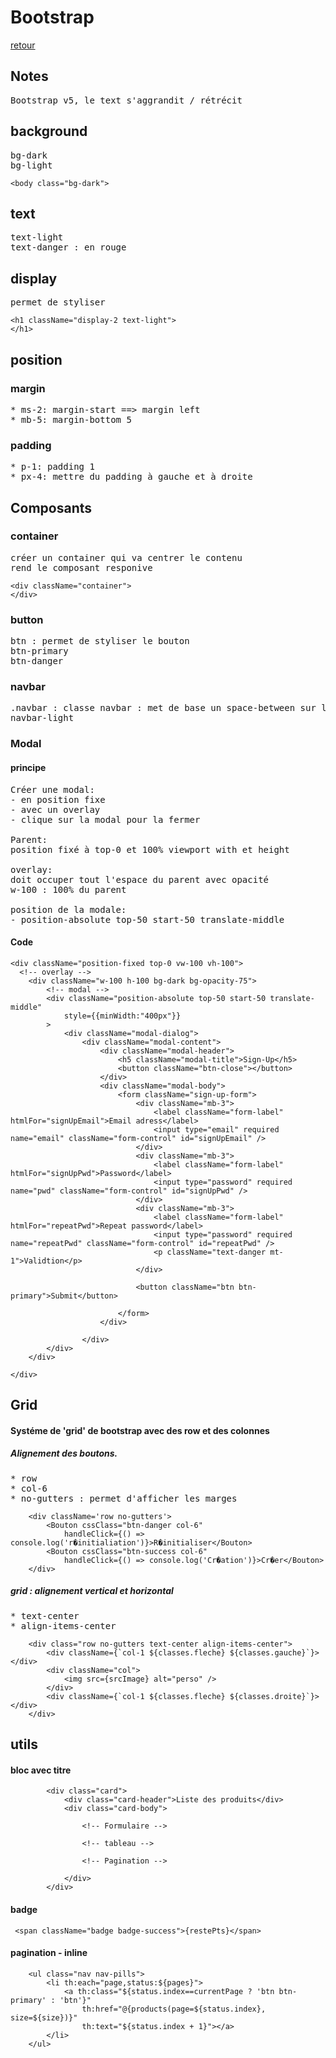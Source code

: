 # Bootstrap

[retour](../index-html.md)

## Notes

<pre>
Bootstrap v5, le text s'aggrandit / rétrécit
</pre>

## background

<pre>
bg-dark
bg-light
</pre>

```
<body class="bg-dark">
```

## text

<pre>
text-light
text-danger : en rouge
</pre>

## display

<pre>
permet de styliser
</pre>

```
<h1 className="display-2 text-light">
</h1>
```

## position

### margin

<pre>
* ms-2: margin-start ==> margin left
* mb-5: margin-bottom 5
</pre>

### padding

<pre>
* p-1: padding 1
* px-4: mettre du padding à gauche et à droite
</pre>

## Composants

### container

<pre>
créer un container qui va centrer le contenu
rend le composant responive
</pre>

```
<div className="container">
</div>
```

### button

<pre>
btn : permet de styliser le bouton
btn-primary
btn-danger
</pre>

### navbar

<pre>
.navbar : classe navbar : met de base un space-between sur la flex-box
navbar-light
</pre>

### Modal

#### principe

<pre>
Créer une modal:
- en position fixe
- avec un overlay
- clique sur la modal pour la fermer

Parent:
position fixé à top-0 et 100% viewport with et height

overlay:
doit occuper tout l'espace du parent avec opacité
w-100 : 100% du parent

position de la modale:
- position-absolute top-50 start-50 translate-middle
</pre>

#### Code

```
<div className="position-fixed top-0 vw-100 vh-100">
  <!-- overlay -->
	<div className="w-100 h-100 bg-dark bg-opacity-75">
		<!-- modal -->
		<div className="position-absolute top-50 start-50 translate-middle"
			style={{minWidth:"400px"}}
		>
			<div className="modal-dialog">
				<div className="modal-content">
					<div className="modal-header">
						<h5 className="modal-title">Sign-Up</h5>
						<button className="btn-close"></button>
					</div>
					<div className="modal-body">
						<form className="sign-up-form">
							<div className="mb-3">
								<label className="form-label" htmlFor="signUpEmail">Email adress</label>
								<input type="email" required name="email" className="form-control" id="signUpEmail" />
							</div>
							<div className="mb-3">
								<label className="form-label" htmlFor="signUpPwd">Password</label>
								<input type="password" required name="pwd" className="form-control" id="signUpPwd" />
							</div>
							<div className="mb-3">
								<label className="form-label" htmlFor="repeatPwd">Repeat password</label>
								<input type="password" required name="repeatPwd" className="form-control" id="repeatPwd" />
								<p className="text-danger mt-1">Validtion</p>
							</div>

							<button className="btn btn-primary">Submit</button>

						</form>
					</div>

				</div>
		</div>
	</div>

</div>

```

## Grid

#### Systéme de 'grid' de bootstrap avec des row et des colonnes

##### Alignement des boutons.

<pre>
* row
* col-6
* no-gutters : permet d'afficher les marges
</pre>

```
    <div className='row no-gutters'>
        <Bouton cssClass="btn-danger col-6"
            handleClick={() => console.log('r�initialiation')}>R�initialiser</Bouton>
        <Bouton cssClass="btn-success col-6"
            handleClick={() => console.log('Cr�ation')}>Cr�er</Bouton>
    </div>
```

##### grid : alignement vertical et horizontal

<pre>
* text-center
* align-items-center
</pre>

```
    <div class="row no-gutters text-center align-items-center">
        <div className={`col-1 ${classes.fleche} ${classes.gauche}`}></div>
        <div className="col">
            <img src={srcImage} alt="perso" />
        </div>
        <div className={`col-1 ${classes.fleche} ${classes.droite}`}></div>
    </div>
```

## utils

#### bloc avec titre

```
		<div class="card">
			<div class="card-header">Liste des produits</div>
			<div class="card-body">

				<!-- Formulaire -->

				<!-- tableau -->

				<!-- Pagination -->

			</div>
		</div>
```

#### badge

```
 <span className="badge badge-success">{restePts}</span>
```

#### pagination - inline

```
	<ul class="nav nav-pills">
		<li th:each="page,status:${pages}">
			<a th:class="${status.index==currentPage ? 'btn btn-primary' : 'btn'}"
				th:href="@{products(page=${status.index}, size=${size})}"
				th:text="${status.index + 1}"></a>
		</li>
	</ul>
```
